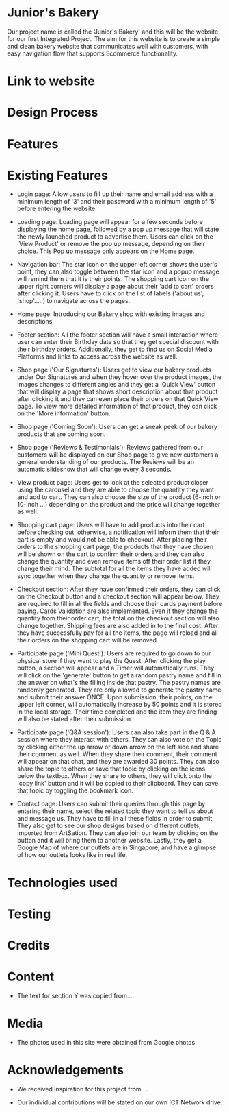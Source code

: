 # Junior's Bakery
Our project name is called the 'Junior's Bakery' and this will be the website for our first Integrated Project. The aim for this website is to create a simple and clean bakery website that communicates well with customers, with easy navigation flow that supports Ecommerce functionality.

# Link to website


# Design Process






# Features
# Existing Features
- Login page: Allow users to fill up their name and email address with a minimum length of '3' and their password with a minimum length of '5' before entering the website.

- Loading page: Loading page will appear for a few seconds before displaying the home page, followed by a pop up message that will state the newly launched product to advertise them. Users can click on the 'View Product' or remove the pop up message, depending on their choice. This Pop up message only appears on the Home page.

- Navigation bar: The star icon on the upper left corner shows the user's point, they can also toggle between the star icon and a popup message will remind them that it is their points. The shopping cart icon on the upper right corners will display a page about their 'add to cart' orders after clicking it. Users have to click on the list of labels ('about us', 'shop'.....) to navigate across the pages.

- Home page: Introducing our Bakery shop with existing images and descriptions

- Footer section: All the footer section will have a small interaction where user can enter their Birthday date so that they get special discount with their birthday orders. Additionally, they get to find us on Social Media Platforms and links to access across the website as well.

- Shop page ('Our Signatures'): Users get to view our bakery products under Our Signatures and when they hover over the product images, the images changes to different angles and they get a 'Quick View' button that will display a page that shows short description about that product after clicking it and they can even place their orders on that Quick View page.
To view more detailed information of that product, they can click on the 'More information' button.

- Shop page ('Coming Soon'): Users can get a sneak peek of our bakery products that are coming soon.

- Shop page ('Reviews & Testimonials'): Reviews gathered from our customers will be displayed on our Shop page to give new customers a general understanding of our products. The Reviews will be an automatic slideshow that will change every 3 seconds.

- View product page: Users get to look at the selected product closer using the carousel and they are able to choose the quantity they want and add to cart. They can also choose the size of the product (6-inch or 10-inch ...) depending on the product and the price will change together as well.

- Shopping cart page: Users will have to add products into their cart before checking out, otherwise, a notification will inform them that their cart is empty and would not be able to checkout. After placing their orders to the shopping cart page, the products that they have chosen will be shown on the cart to confirm their orders and they can also change the quantity and even remove items off their order list if they change their mind. The subtotal for all the items they have added will sync together when they change the quantity or remove items.

- Checkout section: After they have confirmed their orders, they can click on the Checkout button and a checkout section will appear below. They are required to fill in all the fields and choose their cards payment before paying. Cards Validation are also implemented. Even if they change the quantity from their order cart, the total on the checkout section will also change together. Shipping fees are also added in to the final cost. After they have successfully pay for all the items, the page will reload and all their orders on the shopping cart will be removed.

- Participate page ('Mini Quest'): Users are required to go down to our physical store if they want to play the Quest. After clicking the play button, a section will appear and a Timer will automatically runs. They will click on the 'generate' button to get a random pastry name and fill in the answer on what's the filling inside that pastry. The pastry names are randomly generated. They are only allowed to generate the pastry name and submit their answer ONCE. Upon submission, their points, on the upper left corner, will automatically increase by 50 points and it is stored in the local storage. Their time completed and the item they are finding will also be stated after their submission.

- Participate page ('Q&A session'): Users can also take part in the Q & A session where they interact with others. They can also vote on the Topic by clicking either the up arrow or down arrow on the left side and share their comment as well. When they share their comment, their comment will appear on that chat, and they are awarded 30 points. They can also share the topic to others or save that topic by clicking on the icons below the textbox. When they share to others, they will click onto the 'copy link' button and it will be copied to their clipboard. They can save that topic by toggling the bookmark icon.

- Contact page: Users can submit their queries through this page by entering their name, select the related topic they want to tell us about and message us. They have to fill in all these fields in order to submit. They also get to see our shop designs based on different outlets, imported from ArtSation. They can also join our team by clicking on the button and it will bring them to another website. Lastly, they get a Google Map of where our outlets are in Singapore, and have a glimpse of how our outlets looks like in real life. 




# Technologies used


# Testing






# Credits

# Content
- The text for section Y was copied from...





# Media
- The photos used in this site were obtained from Google photos





# Acknowledgements
- We received inspiration for this project from....

- Our individual contributions will be stated on our own ICT Network drive.

